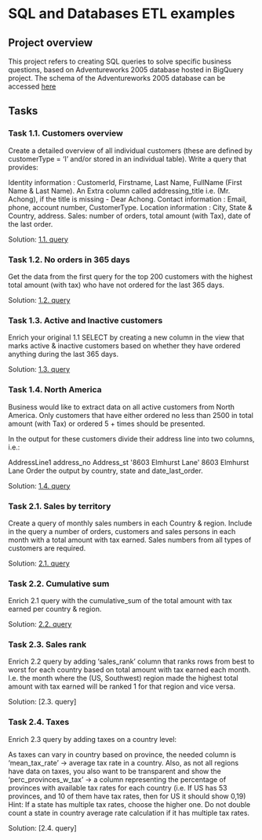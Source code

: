 # SQL and Databases ETL examples
## Project overview
This project refers to creating SQL queries to solve specific business questions, based on Adventureworks 2005 database hosted in BigQuery project.
The schema of the Adventureworks 2005 database can be accessed [here]( https://i0.wp.com/improveandrepeat.com/wp-content/uploads/2018/12/AdvWorksOLTPSchemaVisio.png?ssl=1)

## Tasks
### Task 1.1. Customers overview
Create a detailed overview of all individual customers (these are defined by customerType = ‘I’ and/or stored in an individual table). Write a query that provides:

Identity information : CustomerId, Firstname, Last Name, FullName (First Name & Last Name).
An Extra column called addressing_title i.e. (Mr. Achong), if the title is missing - Dear Achong.
Contact information : Email, phone, account number, CustomerType.
Location information : City, State & Country, address.
Sales: number of orders, total amount (with Tax), date of the last order.

Solution: [1.1. query](https://github.com/PatrycjaDanilczuk/SQL-and-Databases-codes/blob/main/1.1.%20query)

### Task 1.2. No orders in 365 days
Get the data from the first query for the top 200 customers with the highest total amount (with tax) who have not ordered for the last 365 days.

Solution: [1.2. query](https://github.com/PatrycjaDanilczuk/SQL-and-Databases-codes/blob/main/1.2.%20query)

### Task 1.3. Active and Inactive customers
Enrich your original 1.1 SELECT by creating a new column in the view that marks active & inactive customers based on whether they have ordered anything during the last 365 days.

Solution: [1.3. query](https://github.com/PatrycjaDanilczuk/SQL-and-Databases-codes/blob/main/1.3.%20query)

### Task 1.4. North America
Business would like to extract data on all active customers from North America. Only customers that have either ordered no less than 2500 in total amount (with Tax) or ordered 5 + times should be presented.

In the output for these customers divide their address line into two columns, i.e.:

AddressLine1	address_no	Address_st
'8603 Elmhurst Lane'	8603	Elmhurst Lane
Order the output by country, state and date_last_order.

Solution: [1.4. query](https://github.com/PatrycjaDanilczuk/SQL-and-Databases-codes/blob/main/1.4.%20query)

### Task 2.1. Sales by territory
Create a query of monthly sales numbers in each Country & region. Include in the query a number of orders, customers and sales persons in each month with a total amount with tax earned. Sales numbers from all types of customers are required. 

Solution: [2.1. query](https://github.com/PatrycjaDanilczuk/SQL-and-Databases-codes/blob/main/2.1.%20query)

### Task 2.2. Cumulative sum
Enrich 2.1 query with the cumulative_sum of the total amount with tax earned per country & region.

Solution: [2.2. query](https://github.com/PatrycjaDanilczuk/SQL-and-Databases-codes/blob/main/2.2.%20query)

### Task 2.3. Sales rank
Enrich 2.2 query by adding ‘sales_rank’ column that ranks rows from best to worst for each country based on total amount with tax earned each month. I.e. the month where the (US, Southwest) region made the highest total amount with tax earned will be ranked 1 for that region and vice versa.

Solution: [2.3. query]

### Task 2.4. Taxes
Enrich 2.3 query by adding taxes on a country level:

As taxes can vary in country based on province, the needed column is ‘mean_tax_rate’ -> average tax rate in a country.
Also, as not all regions have data on taxes, you also want to be transparent and show the ‘perc_provinces_w_tax’ -> a column representing the percentage of provinces with available tax rates for each country (i.e. If US has 53 provinces, and 10 of them have tax rates, then for US it should show 0,19)
Hint: If a state has multiple tax rates, choose the higher one. Do not double count a state in country average rate calculation if it has multiple tax rates.

Solution: [2.4. query]

